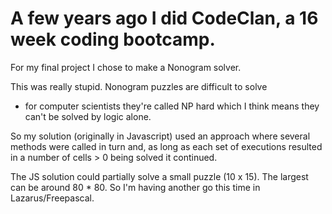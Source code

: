 # A few years ago I did CodeClan, a 16 week coding bootcamp. 

For my final project I chose to make a Nonogram solver.

This was really stupid. Nonogram puzzles are difficult to solve 
- for computer scientists they're called NP hard which I think means they can't be solved by logic alone.

So my solution (originally in Javascript) used an approach where several methods were called in turn and, 
as long as each set of executions resulted in a number of cells > 0 being solved it continued.

The JS solution could partially solve a small puzzle (10 x 15). The largest can be around 80 * 80.
So I'm having another go this time in Lazarus/Freepascal.
